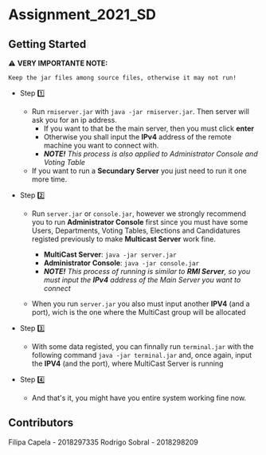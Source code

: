 # Assignment_2021_SD

## Getting Started

:warning: **VERY IMPORTANTE NOTE:** 
    
    Keep the jar files among source files, otherwise it may not run!

- Step :one:

    - Run `rmiserver.jar` with `java -jar rmiserver.jar`. Then server will ask you for an ip address. 
        - If you want to that be the main server, then you must click **enter**
        - Otherwise you shall input the **IPv4** address of the remote machine you want to connect with.
        - ***NOTE!** This process is also applied to Administrator Console and Voting Table*
    - If you want to run a **Secundary Server** you just need to run it one more time.

- Step :two:

    - Run `server.jar` or `console.jar`, however we strongly recommend you to run **Administrator Console** first since you must have some Users, Departments, Voting Tables, Elections and Candidatures registed previously to make **Multicast Server** work fine.
        - **MultiCast Server**: `java -jar server.jar`
        - **Administrator Console**: `java -jar console.jar`
        - ***NOTE!** This process of running is similar to **RMI Server**, so you must input the **IPv4** address of the Main Server you want to connect*
    
    - When you run `server.jar` you also must input another **IPV4** (and a port), wich is the one where the MultiCast group will be allocated
    

- Step :three:

    - With some data registed, you can finnally run `terminal.jar` with the following command `java -jar terminal.jar` and, once again, input the **IPV4** (and the port), where MultiCast Server is running

- Step :four:
    
    - And that's it, you might have you entire system working fine now. 



## Contributors

Filipa Capela - 2018297335
Rodrigo Sobral - 2018298209
